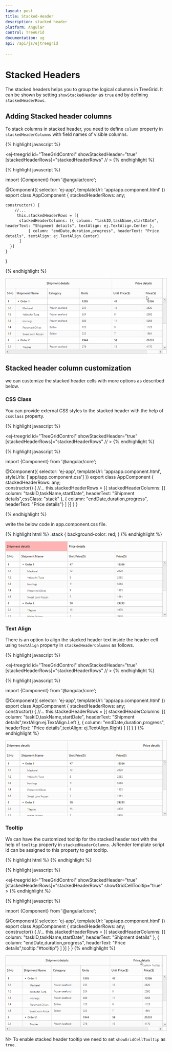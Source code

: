 ```yaml
---
layout: post
title: Stacked-Header
description: stacked header
platform: Angular
control: TreeGrid
documentation: ug
api: /api/js/ejtreegrid

---
```

# Stacked Headers

The stacked headers helps you to group the logical columns in TreeGrid. It can be shown by setting `showStackedHeader` as `true` and by defining `stackedHeaderRows`.

## Adding Stacked header columns

To stack columns in stacked header, you need to define `column` property in `stackedHeaderColumns` with field names of visible columns.

{% highlight javascript %}

<ej-treegrid id="TreeGridControl" showStackedHeader="true" [stackedHeaderRows]="stackedHeaderRows"
     // >
    <e-treegrid-columns>
        <e-treegrid-column field="taskID" headerText="Task ID"></e-treegrid-column>
        <e-treegrid-column field="taskName" headerText="TaskName"></e-treegrid-column>
        <e-treegrid-column field="startDate" headerText="Start Date"></e-treegrid-column>
        <e-treegrid-column field="endDate" headerText="End Date"></e-treegrid-column>
        <e-treegrid-column field="duration" headerText="Duration"></e-treegrid-column>
        <e-treegrid-column field="progress" headerText="Progress"></e-treegrid-column>
    </e-treegrid-columns> 
</ej-treegrid>
{% endhighlight %}

{% highlight javascript %}

import {Component} from '@angular/core';

@Component({
    selector: 'ej-app',
    templateUrl: 'app/app.component.html'
})
export class AppComponent {
    stackedHeaderRows: any;
  
    constructor() {
        //...
         this.stackedHeaderRows = [{
          stackedHeaderColumns: [{ column: "taskID,taskName,startDate", headerText: "Shipment details", textAlign: ej.TextAlign.Center },
              { column: "endDate,duration,progress", headerText: "Price details", textAlign: ej.TextAlign.Center}
          ]
      }]
    }
}

{% endhighlight %}

![](Stacked-header_images/Stacked-Header-img1.png)

## Stacked header column customization

we can customize the stacked header cells with more options as described below.

### CSS Class

You can provide external CSS styles to the stacked header with the help of `cssClass` property.

{% highlight javascript %}

<ej-treegrid id="TreeGridControl" showStackedHeader="true" [stackedHeaderRows]="stackedHeaderRows"
     // >
</ej-treegrid>
{% endhighlight %}

{% highlight javascript %}

import {Component} from '@angular/core';

@Component({
    selector: 'ej-app',
    templateUrl: 'app/app.component.html',
	styleUrls: ['app/app.component.css']
})
export class AppComponent {
    stackedHeaderRows: any;  
    constructor() {
        //...
         this.stackedHeaderRows = [{
          stackedHeaderColumns: [{ column: "taskID,taskName,startDate", headerText: "Shipment details",cssClass: "stack" },
              { column: "endDate,duration,progress", headerText: "Price details"}
          ]
      }]
    }
}

{% endhighlight %}

write the below code in app.component.css file.

{% highlight html %}
.stack {
            background-color: red; 
        }
{% endhighlight %}

![](Stacked-header_images/Stacked-Header-img2.png)

### Text Align

There is an option to align the stacked header text inside the header cell using `textAlign` property in `stackedHeaderColumns` as follows.

{% highlight javascript %}

<ej-treegrid id="TreeGridControl" showStackedHeader="true" [stackedHeaderRows]="stackedHeaderRows"
     // >
</ej-treegrid>
{% endhighlight %}

{% highlight javascript %}

import {Component} from '@angular/core';

@Component({
    selector: 'ej-app',
    templateUrl: 'app/app.component.html'
})
export class AppComponent {
    stackedHeaderRows: any;  
    constructor() {
        //...
         this.stackedHeaderRows = [{
          stackedHeaderColumns: [{ column: "taskID,taskName,startDate", headerText: "Shipment details",textAlign:ej.TextAlign.Left  },
              { column: "endDate,duration,progress", headerText: "Price details",textAlign: ej.TextAlign.Right}
          ]
      }]
    }
}
{% endhighlight %}

![](Stacked-header_images/Stacked-Header-img4.png)

### Tooltip

We can have the customized tooltip for the stacked header text with the help of `tooltip` property in `stackedHeaderColumns`. JsRender template script id can be assigned to this property to get tooltip.

{% highlight html %}
    <script id="tooltip" type="text/x-jsrender">
      <div>Custom Tooltip</div>
    </script>
{% endhighlight %}

{% highlight javascript %}

<ej-treegrid id="TreeGridControl" showStackedHeader="true" [stackedHeaderRows]="stackedHeaderRows"
     showGridCellTooltip="true" >
</ej-treegrid>
{% endhighlight %}

{% highlight javascript %}

import {Component} from '@angular/core';

@Component({
    selector: 'ej-app',
    templateUrl: 'app/app.component.html'
})
export class AppComponent {
    stackedHeaderRows: any;  
    constructor() {
        //...
         this.stackedHeaderRows = [{
          stackedHeaderColumns: [{ column: "taskID,taskName,startDate", headerText: "Shipment details" },
              { column: "endDate,duration,progress", headerText: "Price details",tooltip:"#tooltip"}
          ]
      }]
    }
}
{% endhighlight %}

![](Stacked-header_images/Stacked-Header-img3.png)

N>
To enable stacked header tooltip we need to set `showGridCellTooltip` as `true`.

